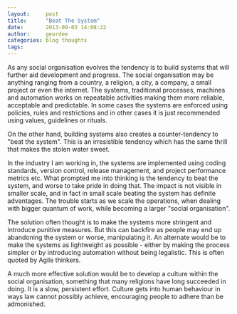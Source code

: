 ```yaml
---
layout:     post
title:      "Beat The System"
date:       2013-09-03 14:08:22
author:     geordee
categories: blog thoughts
tags:       
---
```


As any social organisation evolves the tendency is to build systems that will further aid development and progress. The social organisation may be anything ranging from a country, a religion, a city, a company, a small project or even the internet. The systems, traditional processes, machines and automation works on repeatable activities making them more reliable, acceptable and predictable. In some cases the systems are enforced using policies, rules and restrictions and in other cases it is just recommended using values, guidelines or rituals.

On the other hand, building systems also creates a counter-tendency to "beat the system". This is an irresistible tendency which has the same thrill that makes the stolen water sweet.

In the industry I am working in, the systems are implemented using coding standards, version control, release management, and project performance metrics etc. What prompted me into thinking is the tendency to beat the system, and worse to take pride in doing that. The impact is not visible in smaller scale, and in fact in small scale beating the system has definite advantages. The trouble starts as we scale the operations, when dealing with bigger quantum of work, while becoming a larger "social organisation".

The solution often thought is to make the systems more stringent and introduce punitive measures. But this can backfire as people may end up abandoning the system or worse, manipulating it. An alternate would be to make the systems as lightweight as possible - either by making the process simpler or by introducing automation without being legalistic. This is often quoted by Agile thinkers.

A much more effective solution would be to develop a culture within the social organisation, something that many religions have long succeeded in doing. It is a slow, persistent effort. Culture gets into human behaviour in ways law cannot possibly achieve, encouraging people to adhere than be admonished.
